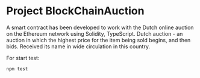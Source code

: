 # Project BlockChainAuction

A smart contract has been developed to work with the Dutch online auction on the Ethereum network using Solidity, TypeScript.
Dutch auction - an auction in which the highest price for the item being sold begins, and then bids. Received its name in wide circulation in this country.



For start test: 
````
npm test
